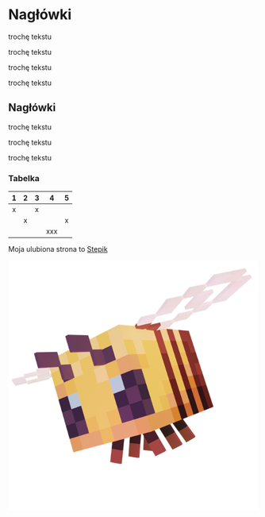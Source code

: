 # Nagłówki

trochę tekstu

trochę tekstu

trochę tekstu

trochę tekstu

## Nagłówki

trochę tekstu

trochę tekstu

trochę tekstu

### Tabelka

|   1   |   2   |   3   |    4 |   5   |
|:-----:|:-----:|:-----:|:----:|:-----:|
|   x   |       |   x   |      |       |
|       |   x   |       |      |   x   |
|       |       |       |   xxx|       |


Moja ulubiona strona to [Stepik](https://stepik.org/)


![pszczółka](bee.webp)
